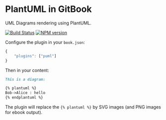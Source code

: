 # PlantUML in GitBook

UML Diagrams rendering using PlantUML.

[![Build Status](https://travis-ci.org/GitbookIO/plugin-puml.png?branch=master)](https://travis-ci.org/GitbookIO/plugin-puml)
[![NPM version](https://badge.fury.io/js/gitbook-plugin-puml.svg)](http://badge.fury.io/js/gitbook-plugin-puml)


Configure the plugin in your `book.json`:

```js
{
    "plugins": ["puml"]
}
```

Then in your content:

```md
This is a diagram:

{% plantuml %}
Bob->Alice : hello
{% endplantuml %}
```

The plugin will replace the `{% plantuml %}` by SVG images (and PNG images for ebook output).
